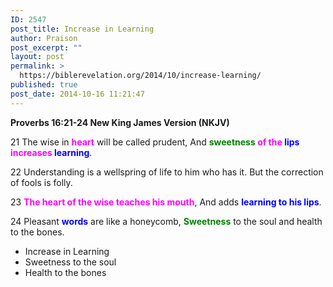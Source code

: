 ```yaml
---
ID: 2547
post_title: Increase in Learning
author: Praison
post_excerpt: ""
layout: post
permalink: >
  https://biblerevelation.org/2014/10/increase-learning/
published: true
post_date: 2014-10-16 11:21:47
---
```

<div class="entry-content">

<strong>Proverbs 16:21-24
New King James Version (NKJV)</strong>

21 The wise in <span style="color: #ff00ff;"><strong>heart</strong> </span>will be called prudent,
And <span style="color: #ff00ff;"><strong><span style="color: #008000;">sweetness</span> of the <span style="color: #0000ff;">lips</span> increases <span style="color: #0000ff;">learning</span></strong></span>.

22 Understanding is a wellspring of life to him who has it.
But the correction of fools is folly.

23 <span style="color: #ff00ff;"><strong>The heart of the wise teaches his mouth</strong></span>,
And adds <span style="color: #0000ff;"><strong>learning to his lips</strong></span>.

24 Pleasant <span style="color: #0000ff;"><strong>words</strong> </span>are like a honeycomb,
<span style="color: #008000;"><strong>Sweetness</strong></span> to the soul and health to the bones.
<ul>
	<li>Increase in Learning</li>
	<li>Sweetness to the soul</li>
	<li>Health to the bones</li>
</ul>
</div>